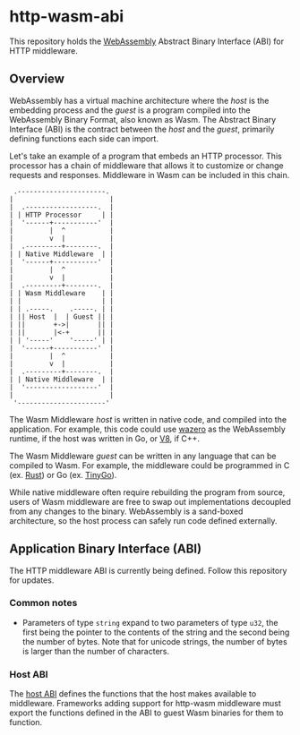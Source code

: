 # http-wasm-abi

This repository holds the [WebAssembly][1] Abstract Binary Interface (ABI) for
HTTP middleware.

## Overview

WebAssembly has a virtual machine architecture where the *host* is the
embedding process and the *guest* is a program compiled into the WebAssembly
Binary Format, also known as Wasm. The Abstract Binary Interface (ABI) is the
contract between the *host* and the *guest*, primarily defining functions each
side can import.

Let's take an example of a program that embeds an HTTP processor. This processor
has a chain of middleware that allows it to customize or change requests and
responses. Middleware in Wasm can be included in this chain.

```goat
 .----------------------. 
|                        |
|  .------------------.  |
| | HTTP Processor     | |
|  '------+-----------'  | 
|         |  ^           |
|         v  |           |
|  .---------+--------.  |
| | Native Middleware  | |
|  '------+-----------'  | 
|         |  ^           |
|         v  |           |
|  .---------+--------.  |
| | Wasm Middleware    | |
| |                    | |
| | .-----.    .-----. | |
| || Host  |  | Guest || |
| ||       +->|       || |
| ||       |<-+       || |
| | '-----'    '-----' | |
|  '------+-----------'  | 
|         |  ^           |
|         v  |           |
|  .---------+--------.  |
| | Native Middleware  | |
|  '------------------'  | 
|                        |
 '----------------------' 
```

The Wasm Middleware *host* is written in native code, and compiled into the
application. For example, this code could use [wazero][2] as the WebAssembly
runtime, if the host was written in Go, or [V8][3], if C++.

The Wasm Middleware *guest* can be written in any language that can be compiled
to Wasm. For example, the middleware could be programmed in C
(ex. [Rust][4]) or Go (ex. [TinyGo][5]).

While native middleware often require rebuilding the program from source, users
of Wasm middleware are free to swap out implementations decoupled from any
changes to the binary. WebAssembly is a sand-boxed architecture, so the host
process can safely run code defined externally.

## Application Binary Interface (ABI)

The HTTP middleware ABI is currently being defined. Follow this repository for updates.

### Common notes

- Parameters of type `string` expand to two parameters of type `u32`, the first being
the pointer to the contents of the string and the second being the number of bytes.
Note that for unicode strings, the number of bytes is larger than the number of
characters.

### Host ABI

The [host ABI](./http-host.md) defines the functions that the host makes available to
middleware. Frameworks adding support for http-wasm middleware must export the
functions defined in the ABI to guest Wasm binaries for them to function.

[1]: https://webassembly.org/
[2]: https://wazero.io
[3]: https://v8.dev
[4]: https://rustwasm.github.io/docs/book
[5]: https://tinygo.org/docs/guides/webassembly/
